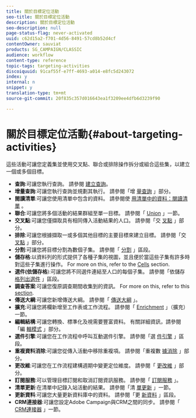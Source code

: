 ```yaml
---
title: 關於目標定位活動
seo-title: 關於目標定位活動
description: 關於目標定位活動
seo-description: null
page-status-flag: never-activated
uuid: c62d15a2-f701-4d56-8491-57cd8b52d4cf
contentOwner: sauviat
products: SG_CAMPAIGN/CLASSIC
audience: workflow
content-type: reference
topic-tags: targeting-activities
discoiquuid: 91caf55f-e7ff-4693-a014-e8fc5d243072
index: y
internal: n
snippet: y
translation-type: tm+mt
source-git-commit: 20f835c357d016643ea1f3209ee4dfb6d3239f90

---
```



# 關於目標定位活動{#about-targeting-activities}

這些活動可讓您定義集並使用交叉點、聯合或排除操作拆分或組合這些集，以建立一個或多個目標。

* **查詢**:可讓您執行查詢。 請參閱 [建立查詢](../../workflow/using/query.md#creating-a-query)。
* **增量查詢**:可讓您執行查詢並規劃其執行。 請參閱「增 [量查詢](../../workflow/using/incremental-query.md) 」部分。
* **閱讀清單**:可讓您使用清單中包含的資料。 請參閱使 [用清單中的資料：閱讀清單](../../workflow/using/importing-data.md#using-data-from-a-list--read-list) 。
* **聯合**:可讓您將多個活動的結果群組至單一目標。 請參閱「 [Union](../../workflow/using/union.md) 」一節。
* **交叉點**:可讓您僅擷取具有相同傳入活動結果的人口。 請參閱「交 [叉點](../../workflow/using/intersection.md) 」部分。
* **排除**:可讓您根據擷取一或多個其他目標的主要目標來建立目標。 請參閱「交 [叉點](../../workflow/using/intersection.md) 」部分。
* **分割**:可讓您將目標分割為數個子集。 請參閱「 [分割](../../workflow/using/split.md) 」區段。
* **儲存格**:以資料列的形式提供了各種子集的視圖，並且便於當這些子集有許多時對這些子集進行操作。 For more on this, refer to the [Cells](../../workflow/using/cells.md) section.
* **選件(依儲存格**):可讓您將不同選件連結至人口的每個子集。 請參閱「依儲存 [格列出選件](../../workflow/using/offers-by-cell.md) 」區段。
* **調查答案**:可讓您復原調查期間收集到的資訊。 For more on this, refer to this [section](../../web/using/getting-started-with-surveys.md).
* **傳送大綱**:可讓您新增傳送大綱。 請參閱「 [傳送大綱](../../workflow/using/delivery-outline.md) 」。
* **擴充**:可讓您將欄新增至工作表或工作流程。 請參閱「 [Enrichment](../../workflow/using/enrichment.md) 」（擴充）一節。
* **編輯結構**:可讓您轉換、標準化及視需要豐富資料。 有關詳細資訊，請參閱「編 [輯模式](../../workflow/using/edit-schema.md) 」部分。
* **選件引擎**:可讓您在工作流程中呼叫互動選件引擎。 請參閱「選 [件引擎](../../workflow/using/offer-engine.md) 」區段。
* **重複資料消除**:可讓您從傳入活動中移除重複項。 請參閱「重複數 [據消除](../../workflow/using/deduplication.md) 」部分。
* **更改維**:可讓您在工作流程建構週期中變更定位維度。 請參閱「 [更改維](../../workflow/using/change-dimension.md) 」部分。
* **訂閱服務**:可以管理目標訂閱和取消訂閱資訊服務。 請參閱「 [訂閱服務](../../workflow/using/subscription-services.md) 」。
* **清單更新**:在清單中記錄入站活動的結果。 請參閱「清 [單更新](../../workflow/using/list-update.md) 」一節。
* **更新資料**:可讓您大量更新資料庫中的資料。 請參閱「更 [新資料](../../workflow/using/update-data.md) 」區段。
* **CRM連接器**:可讓您設定Adobe Campaign與CRM之間的同步。 請參閱「 [CRM連接器](../../workflow/using/crm-connector.md) 」一節。

